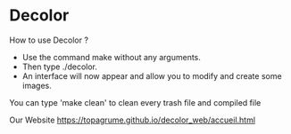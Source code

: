 Decolor
===================================
How to use Decolor ?

- Use the command make without any arguments.
- Then type ./decolor.
- An interface will now appear and allow you to modify and create some images.

You can type 'make clean' to clean every trash file and compiled file

Our Website
https://topagrume.github.io/decolor_web/accueil.html

